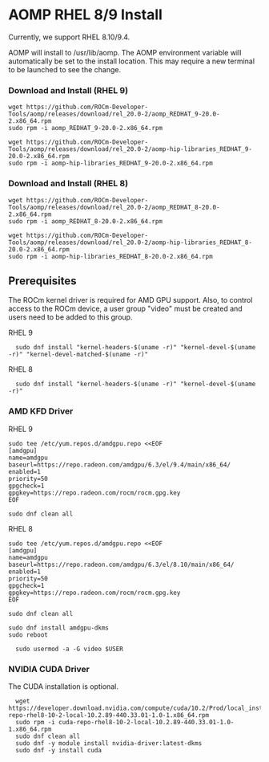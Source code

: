 # AOMP RHEL 8/9 Install
Currently, we support RHEL 8.10/9.4.

AOMP will install to /usr/lib/aomp. The AOMP environment variable will automatically be set to the install location. This may require a new terminal to be launched to see the change.<br>

### Download and Install (RHEL 9)
```
wget https://github.com/ROCm-Developer-Tools/aomp/releases/download/rel_20.0-2/aomp_REDHAT_9-20.0-2.x86_64.rpm
sudo rpm -i aomp_REDHAT_9-20.0-2.x86_64.rpm

wget https://github.com/ROCm-Developer-Tools/aomp/releases/download/rel_20.0-2/aomp-hip-libraries_REDHAT_9-20.0-2.x86_64.rpm
sudo rpm -i aomp-hip-libraries_REDHAT_9-20.0-2.x86_64.rpm
```
### Download and Install (RHEL 8)
```
wget https://github.com/ROCm-Developer-Tools/aomp/releases/download/rel_20.0-2/aomp_REDHAT_8-20.0-2.x86_64.rpm
sudo rpm -i aomp_REDHAT_8-20.0-2.x86_64.rpm

wget https://github.com/ROCm-Developer-Tools/aomp/releases/download/rel_20.0-2/aomp-hip-libraries_REDHAT_8-20.0-2.x86_64.rpm
sudo rpm -i aomp-hip-libraries_REDHAT_8-20.0-2.x86_64.rpm
```

## Prerequisites
The ROCm kernel driver is required for AMD GPU support.
Also, to control access to the ROCm device, a user group "video" must be created and users need to be added to this group.

RHEL 9
```
  sudo dnf install "kernel-headers-$(uname -r)" "kernel-devel-$(uname -r)" "kernel-devel-matched-$(uname -r)"
```
RHEL 8
```
  sudo dnf install "kernel-headers-$(uname -r)" "kernel-devel-$(uname -r)"
```

### AMD KFD Driver

RHEL 9
```
sudo tee /etc/yum.repos.d/amdgpu.repo <<EOF
[amdgpu]
name=amdgpu
baseurl=https://repo.radeon.com/amdgpu/6.3/el/9.4/main/x86_64/
enabled=1
priority=50
gpgcheck=1
gpgkey=https://repo.radeon.com/rocm/rocm.gpg.key
EOF

sudo dnf clean all
```

RHEL 8
```
sudo tee /etc/yum.repos.d/amdgpu.repo <<EOF
[amdgpu]
name=amdgpu
baseurl=https://repo.radeon.com/amdgpu/6.3/el/8.10/main/x86_64/
enabled=1
priority=50
gpgcheck=1
gpgkey=https://repo.radeon.com/rocm/rocm.gpg.key
EOF

sudo dnf clean all
```

```
sudo dnf install amdgpu-dkms
sudo reboot
```

```
  sudo usermod -a -G video $USER
```

### NVIDIA CUDA Driver
The CUDA installation is optional.
```
  wget https://developer.download.nvidia.com/compute/cuda/10.2/Prod/local_installers/cuda-repo-rhel8-10-2-local-10.2.89-440.33.01-1.0-1.x86_64.rpm
  sudo rpm -i cuda-repo-rhel8-10-2-local-10.2.89-440.33.01-1.0-1.x86_64.rpm
  sudo dnf clean all
  sudo dnf -y module install nvidia-driver:latest-dkms
  sudo dnf -y install cuda
```
